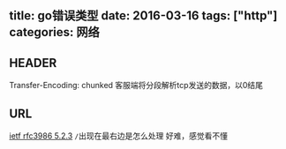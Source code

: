 title: go错误类型
date: 2016-03-16
tags: ["http"]
categories:
  网络
---

## HEADER ##
 Transfer-Encoding: chunked
 客服端将分段解析tcp发送的数据，以0结尾

## URL ##
 [ietf rfc3986 5.2.3](https://tools.ietf.org/html/rfc3986)
 `/`出现在最右边是怎么处理
 好难，感觉看不懂
